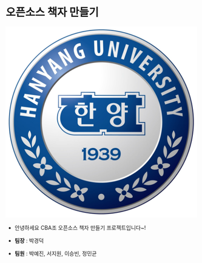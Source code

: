 # 오픈소스 책자 만들기

![](/assets/396.jpg)

* 안녕하세요 CBA조 오픈소스 책자 만들기 프로젝트입니다~!

* **팀장** : 박경덕

* **팀원** : 박예진, 서지원, 이승빈, 정민균 



